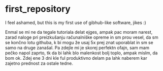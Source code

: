 # first_repository
I feel ashamed, but this is my first use of gibhub-like software, jikes :)

Enmal se mi ne da tegale tutoriala delat ejges, ampak pac moram narest, zarad naloge pri preizkušanju računalniške opreme in sm prou vesel, da sm se končno lotu githuba, k bi mogu že usaj 5x prej znat uporablat in sm se samo na druge zanašal. Pa zdejle mi je skorej perfektn ofajn, sam mam pečko napol zaprto, tk da bi lahk blo malenkost bolj toplo, ampak mislm, da bom ok. Zdej ene 3 dni kle ful produktivno delam pa lahk naberem kar zajetno prednost za ostale tedne.
